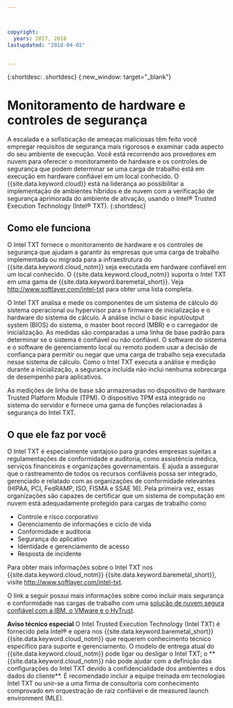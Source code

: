 ```yaml
---



copyright:
  years: 2017, 2018
lastupdated: "2018-04-02"


---
```


{:shortdesc: .shortdesc}
{:new_window: target="_blank"}

# Monitoramento de hardware e controles de segurança

A escalada e a sofisticação de ameaças maliciosas têm feito você empregar requisitos de segurança mais rigorosos e examinar cada aspecto do seu ambiente de execução. 
Você está recorrendo aos provedores em nuvem para oferecer o monitoramento de hardware e os controles de segurança que
podem determinar se uma carga de trabalho está em execução em hardware confiável em um local conhecido. 
O {{site.data.keyword.cloud}} está na liderança ao possibilitar a implementação de ambientes híbridos e de nuvem
com a verificação de segurança aprimorada do ambiente de ativação, usando o Intel&reg; Trusted Execution Technology (Intel&reg; TXT).
{:shortdesc}

## Como ele funciona

O Intel TXT fornece o monitoramento de hardware e os controles de segurança que ajudam a garantir às empresas que uma carga de
trabalho implementada ou migrada para a infraestrutura do {{site.data.keyword.cloud_notm}} seja executada em
hardware confiável em um local conhecido. O {{site.data.keyword.cloud_notm}} suporta o Intel TXT em uma gama de {{site.data.keyword.baremetal_short}}. Veja http://www.softlayer.com/intel-txt para obter uma lista completa.

O Intel TXT analisa e mede os componentes de um sistema de cálculo do sistema operacional ou hypervisor para o firmware de inicialização e o hardware do sistema de cálculo. A análise inclui o basic input/output system (BIOS) do sistema, o master boot record (MBR) e o carregador de inicialização. As medidas são comparadas a uma linha de base padrão para determinar se o sistema é confiável ou não confiável. O software do sistema e o software de gerenciamento local ou remoto podem usar a decisão de confiança para permitir ou negar que uma carga de trabalho seja executada nesse sistema de cálculo. Como o Intel TXT executa a análise e medição durante a inicialização, a segurança incluída não inclui nenhuma sobrecarga de desempenho para aplicativos.

As medições de linha de base são armazenadas no dispositivo de hardware Trusted Platform Module (TPM). O dispositivo TPM está integrado no sistema do servidor e fornece uma gama de funções relacionadas à segurança do Intel TXT.

## O que ele faz por você

O Intel TXT é especialmente vantajoso para grandes empresas sujeitas a regulamentações de conformidade e auditoria, como assistência médica, serviços financeiros e organizações governamentais. E ajuda a assegurar que o rastreamento de todos os recursos confiáveis possa ser integrado, gerenciado e relatado com as organizações de conformidade relevantes (HIPAA, PCI, FedRAMP, ISO, FISMA e SSAE 16). 
Pela primeira vez, essas organizações são capazes de certificar que um sistema de computação em nuvem está adequadamente protegido para cargas de trabalho como

* Controle e risco corporativo
* Gerenciamento de informações e ciclo de vida
* Conformidade e auditoria
* Segurança do aplicativo
* Identidade e gerenciamento de acesso
* Resposta de incidente

Para obter mais informações sobre o Intel TXT nos {{site.data.keyword.cloud_notm}}
{{site.data.keyword.baremetal_short}}, visite http://www.softlayer.com/intel-txt.

O link a seguir possui mais informações sobre como incluir mais segurança e conformidade nas cargas de trabalho com
uma [solução de nuvem segura
confiável com a IBM, o VMware e o HyTrust](http://wpc.c320.edgecastcdn.net/00C320/DeploymentGuide_IBM_Intel_HyTrust_VMware_v1%200.pdf).

**Aviso técnico especial** O Intel Trusted Execution Technology (Intel TXT) é fornecido pela Intel&reg; e opera nos {{site.data.keyword.baremetal_short}} {{site.data.keyword.cloud_notm}} que requerem conhecimento técnico específico para suporte e gerenciamento. 
O modelo de entrega atual do {{site.data.keyword.cloud_notm}} pode ligar ou desligar o Intel TXT; o **
{{site.data.keyword.cloud_notm}} não pode ajudar com a definição das configurações do Intel TXT devido à
confidencialidade dos ambientes e dos dados do cliente**. É recomendado incluir a equipe treinada em tecnologias
Intel TXT ou unir-se a uma firma de consultoria com conhecimento comprovado em orquestração de raiz confiável e de
measured launch environment (MLE).
